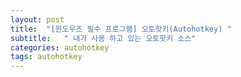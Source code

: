 ```yaml
---
layout: post
title:  "[윈도우즈 필수 프로그램] 오토핫키(Autohotkey) "
subtitle:   " 내가 사용 하고 있는 오토핫키 소스"
categories: autohotkey
tags: autohotkey
---
```




